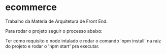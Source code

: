 # ecommerce

Trabalho da Matéria de Arquitetura de Front End.

Para rodar o projeto seguir o processo abaixo:

Ter como requisito o node intalado e rodar o comando 'npm install' na raiz do projeto e rodar o 'npm start' pra executar.
